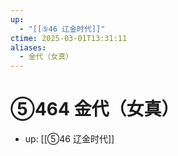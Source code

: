 ```yaml
---
up:
  - "[[⑤46 辽金时代]]"
ctime: 2025-03-01T13:31:11
aliases:
  - 金代（女真）
---
```


# ⑤464 金代（女真）

- up: [[⑤46 辽金时代]]

